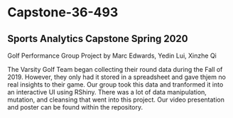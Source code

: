 # Capstone-36-493
Sports Analytics Capstone Spring 2020
-------------------------------------
Golf Performance
Group Project by Marc Edwards, Yedin Lui, Xinzhe Qi

The Varsity Golf Team began collecting their round data during the Fall of 2019. 
However, they only had it stored in a spreadsheet and gave thjem no real insights to their game.
Our group took this data and tranformed it into an interactive UI using RShiny. 
There was a lot of data manipulation, mutation, and cleansing that went into this project. 
Our video presentation and poster can be found within the repository. 
